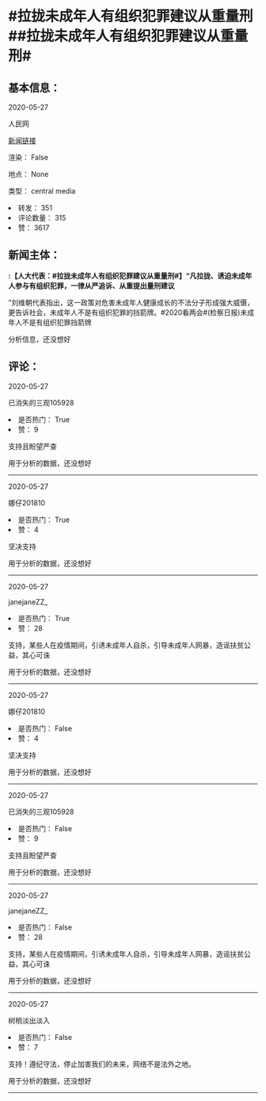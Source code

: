 <html>
 <body>
  <h1 id="title">
   #拉拢未成年人有组织犯罪建议从重量刑##拉拢未成年人有组织犯罪建议从重量刑#
  </h1>
  <div id="basic_info">
   <h2 id="default h2">
    基本信息：
   </h2>
   <p id="time">
    2020-05-27
   </p>
   <p id="author">
    人民网
   </p>
   <p id="src">
    <a href="https://weibo.cn/comment/J3PgqaClQ">
     新闻链接
    </a>
   </p>
   <p id="is_rendered">
    渲染： False
   </p>
   <p id="location">
    地点： None
   </p>
   <p id="news_type">
    类型： central media
   </p>
  </div>
  <div id="attrs">
   <li id_no="repost">
    转发： 351
   </li>
   <li id_no="comment_number">
    评论数量： 315
   </li>
   <li id_no="attitude">
    赞： 3617
   </li>
  </div>
  <div id="article">
   <h2 id="default h2">
    新闻主体：
   </h2>
   <p id="lead">
    <strong>
     :【人大代表：#拉拢未成年人有组织犯罪建议从重量刑#】“凡拉拢、诱迫未成年人参与有组织犯罪，一律从严追诉、从重提出量刑建议
    </strong>
   </p>
   <div id="main_text">
    <p id="paragraph_1">
     ”刘维朝代表指出，这一政策对危害未成年人健康成长的不法分子形成强大威慑，更告诉社会，未成年人不是有组织犯罪的挡箭牌。#2020看两会#(检察日报)未成年人不是有组织犯罪挡箭牌
    </p>
   </div>
  </div>
  <div id="analyse_info">
   分析信息，还没想好
  </div>
  <div id="comments">
   <h2 id="default h2">
    评论：
   </h2>
   <div id="comments_block">
    <p id="comment_time">
     2020-05-27
    </p>
    <p id="comment_author">
     已消失的三观105928
    </p>
    <div id="comment_attrs">
     <li id_no="is_hot">
      是否热门： True
     </li>
     <li id_no="attitude">
      赞： 9
     </li>
    </div>
    <p id="comment_content">
     支持且盼望严查
    </p>
    <div id="comment_analyse_info">
     用于分析的数据，还没想好
    </div>
   </div>
   <hr/>
   <div id="comments_block">
    <p id="comment_time">
     2020-05-27
    </p>
    <p id="comment_author">
     娜仔201810
    </p>
    <div id="comment_attrs">
     <li id_no="is_hot">
      是否热门： True
     </li>
     <li id_no="attitude">
      赞： 4
     </li>
    </div>
    <p id="comment_content">
     坚决支持
    </p>
    <div id="comment_analyse_info">
     用于分析的数据，还没想好
    </div>
   </div>
   <hr/>
   <div id="comments_block">
    <p id="comment_time">
     2020-05-27
    </p>
    <p id="comment_author">
     janejaneZZ_
    </p>
    <div id="comment_attrs">
     <li id_no="is_hot">
      是否热门： True
     </li>
     <li id_no="attitude">
      赞： 28
     </li>
    </div>
    <p id="comment_content">
     支持，某些人在疫情期间，引诱未成年人自杀，引导未成年人网暴，造谣扶贫公益，其心可诛
    </p>
    <div id="comment_analyse_info">
     用于分析的数据，还没想好
    </div>
   </div>
   <hr/>
   <div id="comments_block">
    <p id="comment_time">
     2020-05-27
    </p>
    <p id="comment_author">
     娜仔201810
    </p>
    <div id="comment_attrs">
     <li id_no="is_hot">
      是否热门： False
     </li>
     <li id_no="attitude">
      赞： 4
     </li>
    </div>
    <p id="comment_content">
     坚决支持
    </p>
    <div id="comment_analyse_info">
     用于分析的数据，还没想好
    </div>
   </div>
   <hr/>
   <div id="comments_block">
    <p id="comment_time">
     2020-05-27
    </p>
    <p id="comment_author">
     已消失的三观105928
    </p>
    <div id="comment_attrs">
     <li id_no="is_hot">
      是否热门： False
     </li>
     <li id_no="attitude">
      赞： 9
     </li>
    </div>
    <p id="comment_content">
     支持且盼望严查
    </p>
    <div id="comment_analyse_info">
     用于分析的数据，还没想好
    </div>
   </div>
   <hr/>
   <div id="comments_block">
    <p id="comment_time">
     2020-05-27
    </p>
    <p id="comment_author">
     janejaneZZ_
    </p>
    <div id="comment_attrs">
     <li id_no="is_hot">
      是否热门： False
     </li>
     <li id_no="attitude">
      赞： 28
     </li>
    </div>
    <p id="comment_content">
     支持，某些人在疫情期间，引诱未成年人自杀，引导未成年人网暴，造谣扶贫公益，其心可诛
    </p>
    <div id="comment_analyse_info">
     用于分析的数据，还没想好
    </div>
   </div>
   <hr/>
   <div id="comments_block">
    <p id="comment_time">
     2020-05-27
    </p>
    <p id="comment_author">
     树梢淡出淡入
    </p>
    <div id="comment_attrs">
     <li id_no="is_hot">
      是否热门： False
     </li>
     <li id_no="attitude">
      赞： 7
     </li>
    </div>
    <p id="comment_content">
     支持！遵纪守法，停止加害我们的未来，网络不是法外之地。
    </p>
    <div id="comment_analyse_info">
     用于分析的数据，还没想好
    </div>
   </div>
   <hr/>
  </div>
 </body>
</html>